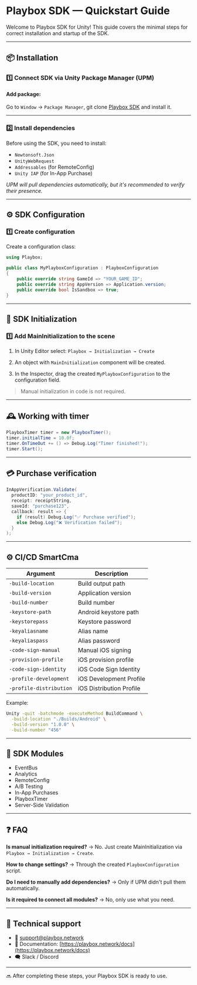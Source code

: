 # Playbox SDK — Quickstart Guide

Welcome to Playbox SDK for Unity! This guide covers the minimal steps for correct installation and startup of the SDK.

---

## 📦 Installation

### 1️⃣ Connect SDK via Unity Package Manager (UPM)

#### Add package:

Go to `Window` → `Package Manager`, git clone [Playbox SDK](https://github.com/dreamsim-dev/PlayboxSdk.git) and install it.

---

### 2️⃣ Install dependencies

Before using the SDK, you need to install:

- `Newtonsoft.Json`
- `UnityWebRequest`
- `Addressables` (for RemoteConfig)
- `Unity IAP` (for In-App Purchase)

*UPM will pull dependencies automatically, but it's recommended to verify their presence.*

---

## ⚙️ SDK Configuration

### 1️⃣ Create configuration

Create a configuration class:

```csharp
using Playbox;

public class MyPlayboxConfiguration : PlayboxConfiguration
{
    public override string GameId => "YOUR_GAME_ID";
    public override string AppVersion => Application.version;
    public override bool IsSandbox => true;
}
```

---

## 🚀 SDK Initialization

### 1️⃣ Add MainInitialization to the scene

1. In Unity Editor select: `Playbox → Initialization → Create`

2. An object with `MainInitialization` component will be created.

3. In the Inspector, drag the created `MyPlayboxConfiguration` to the configuration field.

> Manual initialization in code is not required.

---

## 🕰️ Working with timer

```csharp
PlayboxTimer timer = new PlayboxTimer();
timer.initialTime = 10.0f;
timer.OnTimeOut += () => Debug.Log("Timer finished!");
timer.Start();
```

---

## 💳 Purchase verification

```csharp
InAppVerification.Validate(
  productID: "your_product_id",
  receipt: receiptString,
  saveId: "purchase123",
  callback: result => {
    if (result) Debug.Log("✅ Purchase verified");
    else Debug.Log("❌ Verification failed");
  }
);
```

---

## ⚙️ CI/CD SmartCma

| Argument                | Description              |
| ----------------------- | ------------------------ |
| `-build-location`       | Build output path        |
| `-build-version`        | Application version      |
| `-build-number`         | Build number             |
| `-keystore-path`        | Android keystore path    |
| `-keystorepass`         | Keystore password        |
| `-keyaliasname`         | Alias name               |
| `-keyaliaspass`         | Alias password           |
| `-code-sign-manual`     | Manual iOS signing       |
| `-provision-profile`    | iOS provision profile    |
| `-code-sign-identity`   | iOS Code Sign Identity   |
| `-profile-development`  | iOS Development Profile  |
| `-profile-distribution` | iOS Distribution Profile |

Example:

```bash
Unity -quit -batchmode -executeMethod BuildCommand \
  -build-location "./Builds/Android" \
  -build-version "1.0.0" \
  -build-number "456"
```

---

## 🔧 SDK Modules

- EventBus
- Analytics
- RemoteConfig
- A/B Testing
- In-App Purchases
- PlayboxTimer
- Server-Side Validation

---

## ❓ FAQ

**Is manual initialization required?** → No. Just create MainInitialization via `Playbox → Initialization → Create`.

**How to change settings?** → Through the created `PlayboxConfiguration` script.

**Do I need to manually add dependencies?** → Only if UPM didn't pull them automatically.

**Is it required to connect all modules?** → No, only use what you need.

---

## 📢 Technical support

- 📧 [support@playbox.network](mailto\:support@playbox.network)
- 📃 Documentation: [https://playbox.network/docs](https://playbox.network/docs)
- 🗨️ Slack / Discord

---

🔜 After completing these steps, your Playbox SDK is ready to use.


